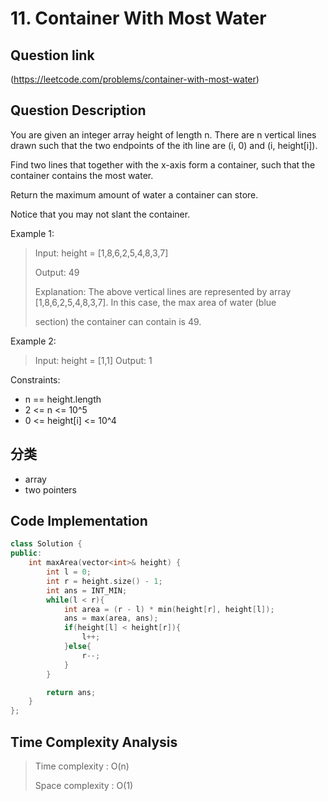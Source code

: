 # 11. Container With Most Water

## Question link
(https://leetcode.com/problems/container-with-most-water)

## Question Description
You are given an integer array height of length n. There are n vertical lines drawn such that the two endpoints of the ith line are (i, 0) and (i, height[i]).

Find two lines that together with the x-axis form a container, such that the container contains the most water.

Return the maximum amount of water a container can store.

Notice that you may not slant the container.

Example 1:

> Input: height = [1,8,6,2,5,4,8,3,7]
>
> Output: 49
>
> Explanation: The above vertical lines are represented by array [1,8,6,2,5,4,8,3,7]. In this case, the max area of water (blue 
>
> section) the container can contain is 49.

Example 2:

> Input: height = [1,1]
> Output: 1

Constraints:

* n == height.length
* 2 <= n <= 10^5
* 0 <= height[i] <= 10^4

## 分类
- array
- two pointers

## Code Implementation
```c++
class Solution {
public:
    int maxArea(vector<int>& height) {
        int l = 0;
        int r = height.size() - 1;
        int ans = INT_MIN;
        while(l < r){
            int area = (r - l) * min(height[r], height[l]);
            ans = max(area, ans);
            if(height[l] < height[r]){
                l++;
            }else{
                r--;
            }
        }

        return ans;
    }
};
```

## Time Complexity Analysis
> Time complexity  : O(n)
>
> Space complexity : O(1)